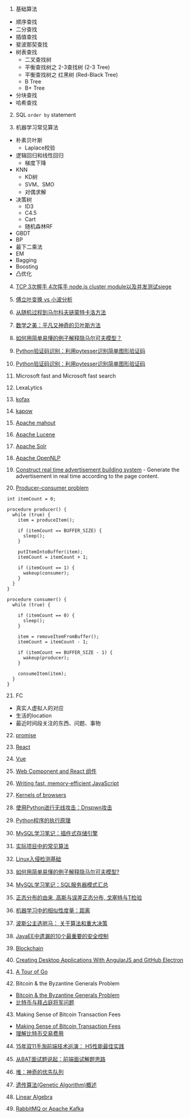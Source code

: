 1. 基础算法
  - 顺序查找
  - 二分查找
  - 插值查找
  - 斐波那契查找
  - 树表查找
    - 二叉查找树
    - 平衡查找树之 2-3查找树 (2-3 Tree)
    - 平衡查找树之 红黑树 (Red-Black Tree)
    - B Tree
    - B+ Tree
  - 分块查找
  - 哈希查找

2. SQL `order by` statement

3. 机器学习常见算法
  - 朴素贝叶斯
    - Laplace校验
  - 逻辑回归和线性回归
    - 梯度下降
  - KNN
    - KD树
    - SVM、SMO
    - 对偶求解
  - 决策树
    - ID3
    - C4.5
    - Cart
    - 随机森林RF
  - GBDT
  - BP
  - 最下二乘法
  - EM
  - Bagging
  - Boosting
  - 凸优化

4. [TCP 3次握手 4次挥手 node.js cluster module以及并发测试siege](https://mp.weixin.qq.com/s?__biz=MzAwNDcyNjI3OA==&mid=2650838731&idx=1&sn=6a9d5dcf551e5a8fa9d694c7f70edc4a&scene=1&srcid=0514QYF3RMYITR2PjiA8jajN&pass_ticket=BaLMQWAuJq4FFKR3ZNoy4MvsNqu2idSDlLn%2FdI9hGpd2ITk%2B4LYBI5bPRmN9l2tJ#rd)

5. [傅立叶变换 vs 小波分析](https://mp.weixin.qq.com/s?__biz=MzI2NjA3NTc4Ng==&mid=2652077976&idx=1&sn=4de57da48ace3c2c17a0177b1e90e684&scene=1&srcid=05145FOIDXXLls2TQJxab1kd&pass_ticket=BaLMQWAuJq4FFKR3ZNoy4MvsNqu2idSDlLn%2FdI9hGpd2ITk%2B4LYBI5bPRmN9l2tJ#rd)

6. [从随机过程到马尔科夫链蒙特卡洛方法](https://mp.weixin.qq.com/s?__biz=MzI2NjA3NTc4Ng==&mid=2652077972&idx=1&sn=707be5926dc6012166f49e1d5a9ce2bd&scene=1&srcid=0514LwyMCeioIJx66TuzHOVX&pass_ticket=BaLMQWAuJq4FFKR3ZNoy4MvsNqu2idSDlLn%2FdI9hGpd2ITk%2B4LYBI5bPRmN9l2tJ#rd)

7. [数学之美：平凡又神奇的贝叶斯方法](https://mp.weixin.qq.com/s?__biz=MzI2NjA3NTc4Ng==&mid=2652077970&idx=1&sn=be062f2cfb9a0ec5662c0b68591a414f&scene=1&srcid=0514tfF2RaNolivGc1ypChb2&pass_ticket=BaLMQWAuJq4FFKR3ZNoy4MvsNqu2idSDlLn%2FdI9hGpd2ITk%2B4LYBI5bPRmN9l2tJ#rd)

8. [如何用简单易懂的例子解释隐马尔可夫模型？](https://mp.weixin.qq.com/s?__biz=MzI2NjA3NTc4Ng==&mid=2652077944&idx=1&sn=d17758f0aed8670ba0f5f41e481f0205&scene=1&srcid=0514FMmwVk3FkOjjEm4XWcxW&pass_ticket=BaLMQWAuJq4FFKR3ZNoy4MvsNqu2idSDlLn%2FdI9hGpd2ITk%2B4LYBI5bPRmN9l2tJ#rd)

9. [Python验证码识别：利用pytesser识别简单图形验证码](https://mp.weixin.qq.com/s?__biz=MzA5ODUzOTA0OQ==&mid=2651688035&idx=1&sn=c8ad383215ed11a11a847933c54e0ee6&scene=1&srcid=0514hcQT3NiZdELz5Q1jTit5&pass_ticket=BaLMQWAuJq4FFKR3ZNoy4MvsNqu2idSDlLn%2FdI9hGpd2ITk%2B4LYBI5bPRmN9l2tJ#rd)

10. [Python验证码识别：利用pytesser识别简单图形验证码](https://mp.weixin.qq.com/s?__biz=MzA5ODUzOTA0OQ==&mid=2651688035&idx=1&sn=c8ad383215ed11a11a847933c54e0ee6&scene=1&srcid=0514hcQT3NiZdELz5Q1jTit5&pass_ticket=BaLMQWAuJq4FFKR3ZNoy4MvsNqu2idSDlLn%2FdI9hGpd2ITk%2B4LYBI5bPRmN9l2tJ#rd)

11. Microsoft fast and Microsoft fast search

12. LexaLytics

13. [kofax](http://www.kofax.com/data-integration-extraction)

14. [kapow](http://www.infoworld.com/article/2630604/applications/kapow-focuses-on-web-data-services.html)

15. [Apache mahout](http://mahout.apache.org/)

16. [Apache Lucene](https://lucene.apache.org/core/)

17. [Apache Solr](http://lucene.apache.org/solr/)

18. [Apache OpenNLP](https://opennlp.apache.org/)

19. [Construct real time advertisement building system](http://www.kiosked.com/) - Generate the advertisement in real time according to the page content.

20. [Producer–consumer problem](https://en.wikipedia.org/wiki/Producer%E2%80%93consumer_problem)

  ```
  int itemCount = 0;

  procedure producer() {
    while (true) {
      item = produceItem();

      if (itemCount == BUFFER_SIZE) {
        sleep();
      }

      putItemIntoBuffer(item);
      itemCount = itemCount + 1;

      if (itemCount == 1) {
        wakeup(consumer);
      }
    }
  }

  procedure consumer() {
    while (true) {

      if (itemCount == 0) {
        sleep();
      }

      item = removeItemFromBuffer();
      itemCount = itemCount - 1;

      if (itemCount == BUFFER_SIZE - 1) {
        wakeup(producer);
      }

      consumeItem(item);
    }
  }
  ```

21. FC
  - 真实人虚拟人的对应
  - 生活的location
  - 最近时间段关注的东西、问题、事物

22. [promise](http://www.html-js.com/article/2589)

23. [React](http://mp.weixin.qq.com/s?__biz=MzAwNDcyNjI3OA==&mid=2650838823&idx=1&sn=a82c47024e8746e0e89c18dc7e4a75fb&scene=0#wechat_redirect)

24. [Vue](http://mp.weixin.qq.com/s?__biz=MzAwNDcyNjI3OA==&mid=2650838823&idx=1&sn=a82c47024e8746e0e89c18dc7e4a75fb&scene=0#wechat_redirect)

25. [Web Component and React 组件](http://mp.weixin.qq.com/s?__biz=MzAwNDcyNjI3OA==&mid=2650838823&idx=1&sn=a82c47024e8746e0e89c18dc7e4a75fb&scene=0#wechat_redirect)

26. [Writing fast, memory-efficient JavaScript](http://mp.weixin.qq.com/s?__biz=MzAwNDcyNjI3OA==&mid=2650838822&idx=1&sn=d57fdff91022804b03c64cad900a79fe&scene=0#wechat_redirect)

27. [Kernels of browsers](http://mp.weixin.qq.com/s?__biz=MzAwNDcyNjI3OA==&mid=2650838792&idx=1&sn=d0c711ee3d75d483cade36e988ecf90a&scene=0#wechat_redirect)

28. [使用Python进行无线攻击：Dnspwn攻击](http://mp.weixin.qq.com/s?__biz=MzA5ODUzOTA0OQ==&mid=2651688040&idx=1&sn=b0110aaf293323af41a283699d4fe136&scene=0#wechat_redirect)

29. [Python程序的执行原理](http://mp.weixin.qq.com/s?__biz=MzA5ODUzOTA0OQ==&mid=2651688033&idx=1&sn=3e52e2139a458f4f05dd3b1f777fb904&scene=0#wechat_redirect)

30. [MySQL学习笔记：插件式存储引擎](http://mp.weixin.qq.com/s?__biz=MzI3NDA4OTk1OQ==&mid=2649900741&idx=1&sn=e40e0b44c1bb90530d5dd853b004a83d&scene=0#wechat_redirect)

31. [实际项目中的常见算法](http://mp.weixin.qq.com/s?__biz=MzI2NjA3NTc4Ng==&mid=2652077993&idx=1&sn=978241052af8be2e86367dfff38f7511&scene=0#wechat_redirect)

32. [Linux入侵检测基础 ](http://mp.weixin.qq.com/s?__biz=MzIyMDEzMTA2MQ==&mid=2651147543&idx=1&sn=fbc00c0bf3b211d2dca912f1e3558fd5&scene=0#wechat_redirect)

33. [如何用简单易懂的例子解释隐马尔可夫模型?](https://www.zhihu.com/question/20962240)

34. [MySQL学习笔记：SQL服务器模式汇总](http://mp.weixin.qq.com/s?__biz=MzI3NDA4OTk1OQ==&mid=2649900742&idx=1&sn=fc31795856f7c2e5e91772585d85e712&scene=0#wechat_redirect)

35. [正态分布的由来, 高斯与误差正态分布, 戈塞特与T检验](http://mp.weixin.qq.com/s?__biz=MzAxMjcyNjE5MQ==&mid=2650486591&idx=1&sn=16bfcde2e691528b38604449a5b23e72&scene=0#wechat_redirect)

36. [机器学习中的相似性度量：距离](http://mp.weixin.qq.com/s?__biz=MzAxMjcyNjE5MQ==&mid=2650486595&idx=1&sn=024f66f8d2fa69d62fbef5e184600fde&scene=0#wechat_redirect)

37. [波斯公主选驸马： 关于算法和重大决策](http://mp.weixin.qq.com/s?__biz=MzI2NjA3NTc4Ng==&mid=2652078072&idx=1&sn=0fd0440c9578057abdcb779735f02031&scene=0#wechat_redirect)

38. [JavaEE中遗漏的10个最重要的安全控制](http://mp.weixin.qq.com/s?__biz=MzIyMDEzMTA2MQ==&mid=2651147580&idx=1&sn=5bde4606b0bb17fce6e7c85188ca74ee&scene=0#wechat_redirect)

39. [Blockchain](https://www.zhihu.com/question/27687960)

40. [Creating Desktop Applications With AngularJS and GitHub Electron](https://scotch.io/tutorials/creating-desktop-applications-with-angularjs-and-github-electron)

41. [A Tour of Go](https://tour.golang.org/welcome/1)

42. Bitcoin & the Byzantine Generals Problem
  - [Bitcoin & the Byzantine Generals Problem](https://web.archive.org/web/20140603221234/http://expectedpayoff.com/blog/2013/03/22/bitcoin-and-the-byzantine-generals-problem/)
  - [比特币与拜占庭将军问题](http://www.8btc.com/bitcoin-and-the-byzantine-generals-problem)

43. Making Sense of Bitcoin Transaction Fees
  - [Making Sense of Bitcoin Transaction Fees](http://bitzuma.com/posts/making-sense-of-bitcoin-transaction-fees/)
  - [理解比特币交易费用](http://www.8btc.com/making-sense-of-bitcoin-transaction-fee)

44. [15年双11手淘前端技术巡演： H5性能最佳实践](http://mp.weixin.qq.com/s?__biz=MzAwNDcyNjI3OA==&mid=2650838912&idx=1&sn=2bca14e8ca4228172de9cf727f0f130b&scene=0#wechat_redirect)

45. [从BAT面试题说起：前端面试解题思路](http://mp.weixin.qq.com/s?__biz=MzAwNDcyNjI3OA==&mid=2650838909&idx=1&sn=089a315c006ced68db4ac6582c3bd68f&scene=0#wechat_redirect)

46. [堆：神奇的优先队列](http://mp.weixin.qq.com/s?__biz=MzI2NjA3NTc4Ng==&mid=2652078111&idx=1&sn=ac486400d4ad4fd9681e20707805ca6b&scene=0#wechat_redirect)

47. [遗传算法(Genetic Algorithm)概述](http://mp.weixin.qq.com/s?__biz=MzI2NjA3NTc4Ng==&mid=2652078127&idx=1&sn=3b1d8ea6d77814cef848b3e710158cc2&scene=0#wechat_redirect)

48. [Linear Algebra](http://mp.weixin.qq.com/s?__biz=MzI2NjA3NTc4Ng==&mid=2652078129&idx=1&sn=bd8ed571759c1af375dffb0cbe744586&scene=0#wechat_redirect)

49. [RabbitMQ or Apache Kafka](http://mp.weixin.qq.com/s?__biz=MzA4ODgwNjk1MQ==&mid=403597527&idx=1&sn=a242e50735b2d5203b24d6f4edf2915c&scene=21#wechat_redirect)


